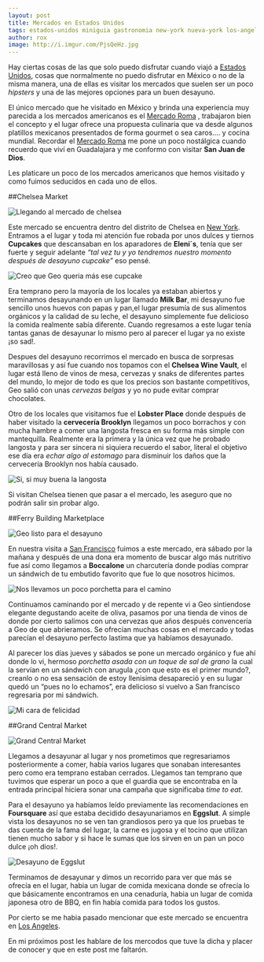 ```yaml
---
layout: post
title: Mercados en Estados Unidos
tags: estados-unidos miniguia gastronomia new-york nueva-york los-angeles san-francisco
author: rox
image: http://i.imgur.com/PjsQeHz.jpg
---
```


Hay ciertas cosas de las que solo puedo disfrutar cuando viajó a [Estados Unidos](/tag/estados-unidos/), cosas que normalmente no puedo disfrutar en México o no de la misma manera, una de ellas es visitar los mercados que suelen ser un poco *hipsters* y una de las mejores opciones para un buen desayuno.

El único mercado que he visitado en México y brinda una experiencia muy parecida a los mercados americanos es el [Mercado Roma](df-la-roma/) , trabajaron bien el concepto y el lugar ofrece una propuesta culinaria que va desde algunos platillos mexicanos presentados de forma gourmet o sea caros…. y cocina mundial. Recordar el [Mercado Roma](df-la-roma/) me pone un poco nostálgica cuando recuerdo que viví en Guadalajara y me conformo con visitar **San Juan de Dios**.

Les platicare un poco de los mercados americanos que hemos visitado y como fuimos seducidos en cada uno de ellos.

##Chelsea Market

![Llegando al mercado de chelsea](http://i.imgur.com/z2Sh5Hp.jpg)

Este mercado se encuentra dentro del distrito de Chelsea en [New York](/tag/new-york). Entramos a el lugar y toda mi atención fue robada por unos dulces y tiernos **Cupcakes** que descansaban en los aparadores de **Eleni´s**, tenía que ser fuerte y seguir adelante *“tal vez tu y yo tendremos nuestro momento después de desayuno cupcake”* eso pensé.

![Creo que Geo queria más ese cupcake](http://i.imgur.com/9pbHr6h.jpg)

Era temprano pero la mayoría de los locales ya estaban abiertos y terminamos desayunando en un lugar llamado **Milk Bar**, mi desayuno fue sencillo unos huevos con papas y pan,el lugar presumía de sus alimentos orgánicos y la calidad de su leche, el desayuno simplemente fue delicioso la comida realmente sabía diferente. Cuando regresamos a este lugar tenía tantas ganas de desayunar lo mismo pero al parecer el lugar ya no existe ¡so sad!.

Despues del desayuno recorrimos el mercado en busca de sorpresas maravillosas y así fue cuando nos topamos con el **Chelsea Wine Vault**, el lugar está lleno de vinos de mesa, cervezas y snaks de diferentes partes del mundo, lo mejor de todo es que los precios son bastante competitivos, Geo salió con unas *cervezas belgas* y yo no pude evitar comprar chocolates.

Otro de los locales que visitamos fue el **Lobster Place** donde después de haber visitado la **cervecería Brooklyn** llegamos un poco borrachos y con mucha hambre a comer una langosta fresca en su forma más simple con mantequilla. Realmente era la primera y la única vez que he probado langosta y para ser sincera ni siquiera recuerdo el sabor, literal el objetivo ese día era *echar algo al estomago* para disminuir los daños que la cervecería Brooklyn nos había causado.

![Si, si muy buena la langosta](http://i.imgur.com/vt8tRhA.jpg)

Si visitan Chelsea tienen que pasar a el mercado, les aseguro que no podrán salir sin probar algo.

##Ferry Building Marketplace

![Geo listo para el desayuno](http://i.imgur.com/XXnrQz3.jpg)

En nuestra visita a [San Francisco](/diario-de-san-francisco/) fuimos a este mercado, era sábado por la mañana y después de una dona era momento de buscar algo más nutritivo fue así como llegamos a **Boccalone** un charcutería donde podías comprar un sándwich de tu embutido favorito que fue lo que nosotros hicimos.

![Nos llevamos un poco porchetta para el camino](http://i.imgur.com/vBTzOFV.jpg)

Continuamos caminando por el mercado y de repente vi a Geo sintiendose elegante degustando aceite de oliva, pasamos por una tienda de vinos de donde por cierto salimos con una cervezas que años después convencería a Geo de que abrieramos. Se ofrecían muchas cosas en el mercado y todas parecían el desayuno perfecto lastima que ya habíamos desayunado.

Al parecer los días jueves y sábados se pone un mercado orgánico y fue ahí donde lo vi,  hermoso *porchetta asada con un toque de sal de grano* la cual la servían en un sándwich con arugula ¿con que esto es el primer mundo?, creanlo o no esa sensación de estoy llenisima desapareció y en su lugar quedó un “pues no lo echamos”, era delicioso si vuelvo a San francisco regresaria por mi sándwich.

![Mi cara de felicidad](http://i.imgur.com/VCr3Crz.jpg)

##Grand Central Market

![Grand Central Market](http://i.imgur.com/WReZrjS.jpg)

Llegamos a desayunar al lugar y nos prometimos que regresariamos posteriormente a comer, habia varios lugares que sonaban interesantes pero como era temprano estaban cerrados. Llegamos tan temprano que tuvimos que esperar un poco a que el guardia que se encontraba en la entrada principal hiciera sonar una campaña que significaba *time to eat*.

Para el desayuno ya habíamos leído previamente las recomendaciones en **Foursquare** así que estaba decidido desayunariamos en **Eggslut**. A simple vista los desayunos no se ven tan grandiosos pero ya que los pruebas te das cuenta de la fama del lugar, la carne es jugosa y el tocino que utilizan tienen mucho sabor y si hace le sumas que los sirven en un pan un poco dulce ¡oh dios!.

![Desayuno de Eggslut](http://i.imgur.com/wiyzUHz.jpg)

Terminamos de desayunar y dimos un recorrido para ver que más se ofrecía en el lugar, habia un lugar de comida mexicana donde se ofrecía lo que básicamente encontramos en una cenaduría, habia un lugar de comida japonesa otro de BBQ, en fin había comida para todos los gustos.

Por cierto se me habia pasado mencionar que este mercado se encuentra en [Los Angeles](/tag/los-angeles/).

En mi próximos post les hablare de los mercodos que tuve la dicha y placer de conocer y que en este post me faltarón.
